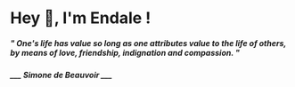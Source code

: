 <h1 title="head"> Hey 👋, I'm Endale !</h1>

**<h5><i>" One's life has value so long as one attributes value to the life of others, by means of love, friendship, indignation and compassion. "</i></h5>**

*<b>___ Simone de Beauvoir ___</b>*
